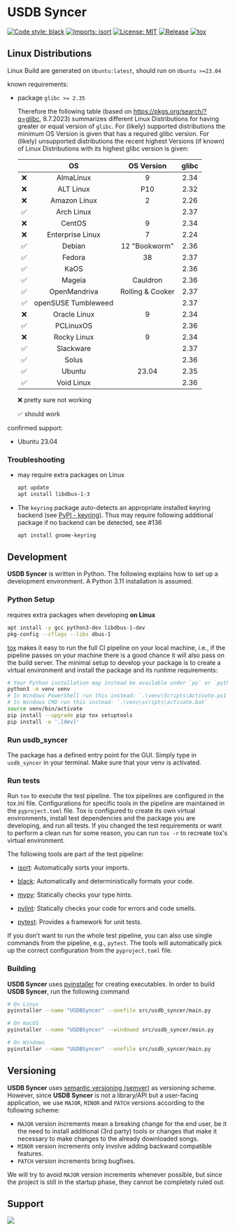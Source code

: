 # USDB Syncer

[![Code style: black](https://img.shields.io/badge/code%20style-black-000000.svg)](https://github.com/psf/black)
[![Imports: isort](https://img.shields.io/badge/%20imports-isort-%231674b1?style=flat)](https://pycqa.github.io/isort/)
[![License: MIT](https://img.shields.io/badge/License-MIT-yellow.svg)](https://opensource.org/licenses/MIT)
[![Release](https://github.com/bohning/usdb_syncer/actions/workflows/release.yaml/badge.svg)](https://github.com/bohning/usdb_syncer/actions/workflows/release.yaml)
[![tox](https://github.com/bohning/usdb_syncer/actions/workflows/tox.yaml/badge.svg)](https://github.com/bohning/usdb_syncer/actions/workflows/tox.yaml)

## Linux Distributions

Linux Build are generated on `Ubuntu:latest`, should run on `Ubuntu >=23.04`

known requirements:

- package `glibc >= 2.35`

  Therefore the following table (based on https://pkgs.org/search/?q=glibc, 8.7.2023) summarizes different Linux Distributions for having greater or equal version of `glibc`. For (likely) supported distributions the minimum OS Version is given that has a required glibc version. For (likely) unsupported distributions the recent highest Versions (if known) of Linux Distributions with its highest glibc version is given:

  |                    | OS                  | OS Version       | glibc     |
  |:------------------:|:-------------------:|:----------------:|:---------:|
  | :x:                | AlmaLinux           | 9                | 2.34 |
  | :x:                | ALT Linux           | P10              | 2.32 |
  | :x:                | Amazon Linux        | 2                | 2.26 |
  | :white_check_mark: | Arch Linux          |                  | 2.37 |
  | :x:                | CentOS              | 9                | 2.34 |
  | :x:                | Enterprise Linux    | 7                | 2.24 |
  | :white_check_mark: | Debian              | 12 "Bookworm"    | 2.36 |
  | :white_check_mark: | Fedora              | 38               | 2.37 |
  | :white_check_mark: | KaOS                |                  | 2.36 |
  | :white_check_mark: | Mageia              | Cauldron         | 2.36 |
  | :white_check_mark: | OpenMandriva        | Rolling & Cooker | 2.37 |
  | :white_check_mark: | openSUSE Tumbleweed |                  | 2.37 |
  | :x:                | Oracle Linux        | 9                | 2.34 |
  | :white_check_mark: | PCLinuxOS           |                  | 2.36 |
  | :x:                | Rocky Linux         | 9                | 2.34 |
  | :white_check_mark: | Slackware           |                  | 2.37 |
  | :white_check_mark: | Solus               |                  | 2.36 |
  | :white_check_mark: | Ubuntu              | 23.04            | 2.35 |
  | :white_check_mark: | Void Linux          |                  | 2.36 |

  :x: pretty sure not working

  :white_check_mark: should work

confirmed support:

- Ubuntu 23.04

### Troubleshooting

- may require extra packages on Linux

  ``` bash
  apt update
  apt install libdbus-1-3
  ```

- The `keyring` package auto-detects an appropriate installed keyring backend (see [PyPI - keyring](https://pypi.org/project/keyring/)). Thus may require following additional package if no backend can be detected, see #136

  ``` bash
  apt install gnome-keyring
  ```

## Development

**USDB Syncer** is written in Python.
The following explains how to set up a development environment.
A Python 3.11 installation is assumed.

### Python Setup

requires extra packages when developing **on Linux**

``` bash
apt install -y gcc python3-dev libdbus-1-dev
pkg-config --cflags --libs dbus-1
```

[tox](https://github.com/tox-dev/tox) makes it easy to run the full CI pipeline on your local machine, i.e., if the pipeline passes on your machine there is a good chance it will also pass on the build server.
The minimal setup to develop your package is to create a virtual environment and install the package and its runtime requirements:

```bash
# Your Python installation may instead be available under `py` or `python`.
python3 -m venv venv
# In Windows PowerShell run this instead: `.\venv\Scripts\Activate.ps1`
# In Windows CMD run this instead: `.\venv\scripts\activate.bat`
source venv/bin/activate
pip install --upgrade pip tox setuptools
pip install -e '.[dev]'
```

### Run usdb_syncer

The package has a defined entry point for the GUI. Simply type in `usdb_syncer` in your terminal. Make sure that your venv is activated.

### Run tests

Run `tox` to execute the test pipeline. The tox pipelines are configured in the tox.ini file. Configurations for specific tools in the pipeline are maintained in the `pyproject.toml` file. Tox is configured to create its own virtual environments, install test dependencies and the package you are developing, and run all tests. If you changed the test requirements or want to perform a clean run for some reason, you can run `tox -r` to recreate tox's virtual environment.

The following tools are part of the test pipeline:

- [isort](https://github.com/PyCQA/isort): Automatically sorts your imports.

- [black](https://github.com/psf/black): Automatically and deterministically formats your code.

- [mypy](https://github.com/python/mypy): Statically checks your type hints.

- [pylint](https://github.com/PyCQA/pylint): Statically checks your code for errors and code smells.

- [pytest](https://github.com/pytest-dev/pytest): Provides a framework for unit tests.

If you don’t want to run the whole test pipeline, you can also use single commands from the pipeline, e.g., `pytest`. The tools will automatically pick up the correct configuration from the `pyproject.toml` file.

### Building

**USDB Syncer** uses [pyinstaller](https://github.com/pyinstaller/pyinstaller) for creating
executables. In order to build **USDB Syncer**, run the following command

```bash
# On Linux
pyinstaller --name "USDBSyncer" --onefile src/usdb_syncer/main.py

# On macOS
pyinstaller --name "USDBSyncer" --windowed src/usdb_syncer/main.py

# On Windows
pyinstaller --name "USDBSyncer" --onefile src/usdb_syncer/main.py
```

## Versioning

**USDB Syncer** uses [semantic versioning (semver)](https://semver.org/) as versioning scheme.
However, since **USDB Syncer** is not a library/API but a user-facing application, we use `MAJOR`, `MINOR` and `PATCH`
versions according to the following scheme:

- `MAJOR` version increments mean a breaking change for the end user, be it the need to install additional
  (3rd party) tools or changes that make it necessary to make changes to the already downloaded songs.
- `MINOR` version increments only involve adding backward compatible features.
- `PATCH` version increments bring bugfixes.

We will try to avoid `MAJOR` version increments whenever possible, but since the project is still in the
startup phase, they cannot be completely ruled out.

## Support

<a href="https://www.buymeacoffee.com/usdbsyncer"><img src="https://img.buymeacoffee.com/button-api/?text=Buy us some vegan pizza!&emoji=🍕&slug=usdbsyncer&button_colour=40DCA5&font_colour=ffffff&font_family=Cookie&outline_colour=000000&coffee_colour=FFDD00" /></a>
